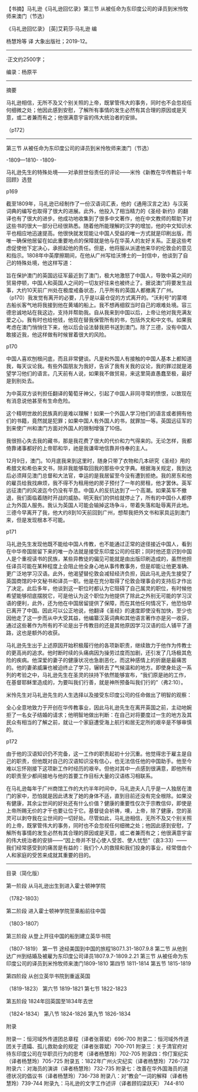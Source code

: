 【书摘】马礼逊《马礼逊回忆录》第三节 从被任命为东印度公司的译员到米怜牧师来澳门（节选）



《马礼逊回忆录》 
[英]艾莉莎·马礼逊 编

杨慧玲等 译 
大象出版社；2019-12。



 ---

·正文约2500字；

编录：杨原平

---   



摘要



   马礼逊相信，无所不及又个别关照的上帝，既掌管伟大的事务，同时也不会忽视任何细微之处；他因此感到安慰，了解所有事情的发生必然有其合理的原因或是天意，或二者兼而有之；他很满意宇宙的伟大统治者的安排。

（p172）



---



第三节 从被任命为东印度公司的译员到米怜牧师来澳门（节选）

 

-1809—1810- 
-1809-
 

马礼逊先生的特殊处境——对承担世俗责任的评论——米怜《新教在华传教前十年回顾》选登

 

p169

截至1809年，马礼逊已经制作了一份汉语词汇表，他的《通用汉言之法》与汉英词典的编写也取得了很大的进展。此外，他投入了相当精力的《圣经·新约》的翻译也有了很大的进步。他成功地收集到了很多中文著作，他在中文教师的帮助下对这些书的很大一部分已经很熟悉。随着他所能理解的汉字的增加，他的中文知识水平也相应地迅速提高。他很快就发现能让中国人受益的唯一方式就是印刷出版，而唯一确保他居留在如此重要地点的保障就是他与在华英人的友好关系。正是这些考虑促使他下定决心，承担起他的责任。但是，他将服从派遣他来华的伦敦会的意见和指示。1808年中英摩擦期间，在他从广州写给沃博士的一封信中，他谈到了自己的特殊处境，他这样写道：

 

旨在保护澳门的英国远征军最近到了澳门，极大地激怒了中国人，导致中英之间的贸易停顿，中国人和英国人之间的一切友好往来也被终止了。据说澳门将要发生战事，大约10天前广州处在极度戒备状态，几乎所有的英国人都撤离了广州。（p170）我发觉有离开的必要，几乎是以最仓促的方式离开的。“沃利号"的蒙塔古船长客气地将我接到他在黄埔的船上。我不想再细叙当时自己的艰难处境。容三德忠诚地站在我这边，支持并帮助我。自从我来到中国以后，上帝让他对我充满友爱之心。我有时也给他钱，他现在替我保管所有的书，包括外文和中文书。如果我考虑在澳门悄悄住下来，他以后会设法替我把书送到澳门。除了三德，没有中国人敢接近我，他这样做有时候冒着很大的风险。

 

p170

中国人喜欢刨根问底，而且非常健谈。凡是和外国人有接触的中国人基本上都知道我，每天议论我。有些外国朋友为我好，告诉了我有关我的议论，我的罪过就是渴望学习他们的语言。几天前有人说，如果我不做贸易，来这里简直愚蠢至极，最好是到别处去。

 

为中英双方谈判担任翻译的葡萄牙神父，引起了中国人非同寻常的愤恨，以致现在有消息说他甚至有生命危险。

 

这个精明世故的民族真的是难以理解！如果一个外国人学习他们的语言或者拥有他们的书籍，竟然就是犯罪；如果中国人有外国人的书，就罪加一等。英国远征军的到来使广州和澳门方面对外国人的限制增强了10倍。

 

我很担心失去我的藏书，那是我花费了很大的代价和力气得来的。无论怎样，我都倚靠诸事都好的上帝耶和华，祂是我谦卑地信靠并侍奉的主人。

 

12月9日，澳门。10月底我来到这里时，随身只带了衣物和几本研究《圣经》用的希腊文和希伯来文书，除非我能够取回我的那些中文字典。根据海关规定，我到达后必须拜见澳门总督和大法官，幸运的是我居留至今没有遭到拒绝。我的房东和他的雇员给我找麻烦，我不得不为租用他的房子预付了一年的房租，他才罢休。英军远征澳门的风波迄今仍没有平息。中国人的反抗达到了一个高潮。如果英军不撤退，我们面临着随时开战的威胁。明天我们的供给就停止了，所有的中国仆人都停止为外国人服务。我认为英国人可能会输掉这场争斗，带着失落和耻辱离开此地。三德今早离开了我，他大约8到10天前回到广州，想帮我把外文书和家具运到澳门来，但是发现根本不可能。

 

p171

马礼逊先生发现他既不能给中国人传教，也不能通过正常的途径接近中国人，看到在中华帝国居留下来的唯一办法就是接受东印度公司的任职；同时他还意识到中国人是个重视读书的民族，某些异教徒的偏见可能就是由出版印刷造成的，虽然他担任译员可能在某种程度上会阻止他全身心地从事传教事务，但是却能让他更准确、更广泛地学习汉语。此外，他渴望替伦敦会减轻经济负担，因此马礼逊先生接受了英国商馆的中文秘书和译员一职。他是在充分取得了伦敦会理事会的支持后才作出了决定。此后多年，他谈到这一职位时都认为它阻碍了自己属灵的职位，有时候他希望能够彻底摆脱它，可是他认为这个职位为他提供了除此之外别无可能的学习汉语的便利，此外，还为他在中国居留提供了保障，而在其他任何情况下，他恐怕早已离开了中国。因此可以公正地说，他翻译《圣经》的速度即使没有加快，至少也因他走了这一步而从中大受其益，他编纂汉英词典和其他语言著作亦是另一收获，通过这些著作为所有的不论是出于传教目的还是其他原因学习汉语的后人铺平了道路，这也是额外的收获。

 

马礼逊先生出于上述原因开始积极履行他的各项新职责，继续致力于他作为传教士的更高尚的追求。他时断时续的头痛病因为操劳过度而加剧，还引发了几场极其危险的疾病。他深爱的妻子的健康状况也急剧恶化，而这种感情上的折磨是最痛苦的。他的妻弟威廉也被迫终止了学习，辗转去了气候温和的地方。即使身处这一系列的考验之中，马礼逊先生在圣灵的扶持下依然能够宣布，“我们原是祂的工作，在基督耶稣里造成的，为要叫我们行善，就是神所预备叫我们行的”（弗2:10）。

 

米怜先生对马礼逊先生的人生选择以及接受东印度公司的任命做出了明智的观察：

 

全心全意地致力于开创在华传教事业，因此马礼逊先生在离开英国之前，主动地婉拒了一名女子结婚的请求；他明智地做出判断：在自己对将要度过一生的地方及其民众有相当的了解之前，就让一个家庭遭受海上航行和居无定所的艰辛是不够审慎的。

 

p172

由于他的汉语知识仍不完备，这一工作的职责起初十分沉重。他觉得忠于雇主是自己的职责，但他既对自己的汉语知识没有信心，也无法信任他的中国助手。他至今难以忘怀刚接下这项新工作时经历的艰辛。但他对其中一点感到很满意，即他所有的职责至少都间接地与他的首要工作目标大量的汉语练习相联系。

 

在马礼逊每年于广州商馆工作的大约半年时间中，马礼逊夫人几乎是一人独居在澳门的家中，恐怕就是因此诱发了她的身体不适，直到目前还没有完全根除。如果没有健康，其余尘世间的好处还有什么价值？健康的重要性仅次于宗教信仰，即使是上帝所赐无价的才干也要让位于它。基督徒会祈祷，噢，上帝，除了健康，您的圣灵可以剥夺我在尘世间的一切好处。尽管如此，马礼逊相信，无所不及又个别关照的上帝，既掌管伟大的事务，同时也不会忽视任何细微之处；他因此感到安慰，了解所有事情的发生必然有其合理的原因或是天意，或二者兼而有之；他很满意宇宙的伟大统治者的安排——“因上帝并不甘心使人受苦、使人忧愁”（哀3:33）——我们经常感受到的痛苦是有益的：我们个人的救赎和我们投身的事业，经常借由个人和家庭的受苦来成就其重要的目的。

 

---

 

目录（简化版）

 

第一阶段 从马礼逊出生到进入霍士顿神学院

（1782-1803）
 

第二阶段 进入霍士顿神学院至乘船前往中国

（1803-1807）
 

第三阶段 从登上开往中国的船到建立英华书院

（1807-1819）
第一节 途经美国到中国的旅程1807.1.31-1807.9.8
第二节 从他到达广州到结婚及被雇为东印度公司译员1807.9.7-1809.2.21
第三节 从被任命为东印度公司的译员到米怜牧师来澳门1809-1810
第四节 1811-1814
第五节 1815-1819
 

第四阶段 从创立英华书院到重返英国

（1819-1823）
第六节 1819-1821
第七节 1822-1823
 

第五阶段 1824年回英国至1834年去世

（1824-1834）
第八节 1824-1826
第九节 1826-1834
 

附录

 

附录一：恒河域外传道团总章程（译者张蓉斌）696-700
附录二：恒河域外传道团关于遗孀、孤儿救助金的规定（译者张蓉斌）700-701
附录三：关于清官府对待东印度公司在华职员行为的思考（译者杨慧玲）702-705
附录四：伶仃案纪实（译者杨慧玲）705-725
附录五：1822年广州火灾纪实（译者杨慧玲）726-732
附录六：对海员的演讲（译者杨慧玲）732-735
附录七：改善在华外国海员的道德状况的倡议书（译者杨慧玲）736-738
附录八：对“教会”一词的解释（译者杨慧玲）739-744
附录九：马礼逊的文字工作述评（译者顾钧梁跃天） 744-810
